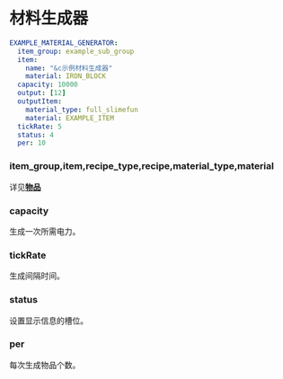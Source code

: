 # 材料生成器

```yaml
EXAMPLE_MATERIAL_GENERATOR:
  item_group: example_sub_group
  item:
    name: "&c示例材料生成器"
    material: IRON_BLOCK
  capacity: 10000
  output: [12]
  outputItem:
    material_type: full_slimefun
    material: EXAMPLE_ITEM
  tickRate: 5
  status: 4
  per: 10
```

### item\_group,item,recipe\_type,recipe,material\_type,material

详见[**物品**](broken-reference)

### capacity

生成一次所需电力。

### tickRate

生成间隔时间。

### status

设置显示信息的槽位。

### per

每次生成物品个数。











